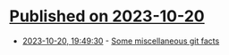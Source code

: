 # [Published on 2023-10-20](index.md)

* [2023-10-20, 19:49:30](https://lobste.rs/s/yiotbv/some_miscellaneous_git_facts) - [Some miscellaneous git facts](https://jvns.ca/blog/2023/10/20/some-miscellaneous-git-facts/)
